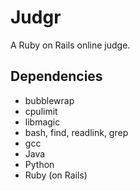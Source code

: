 # Judgr
A Ruby on Rails online judge.

## Dependencies
* bubblewrap
* cpulimit
* libmagic
* bash, find, readlink, grep
* gcc
* Java
* Python
* Ruby (on Rails)
